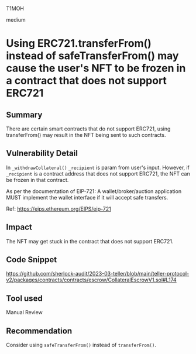T1MOH

medium

# Using ERC721.transferFrom() instead of safeTransferFrom() may cause the user's NFT to be frozen in a contract that does not support ERC721

## Summary
There are certain smart contracts that do not support ERC721, using transferFrom() may result in the NFT being sent to such contracts.

## Vulnerability Detail
In `_withdrawCollateral()` `_recipient` is param from user's input.
However, if `_recipient` is a contract address that does not support ERC721, the NFT can be frozen in that contract.

As per the documentation of EIP-721:
A wallet/broker/auction application MUST implement the wallet interface if it will accept safe transfers.

Ref: https://eips.ethereum.org/EIPS/eip-721

## Impact
The NFT may get stuck in the contract that does not support ERC721.

## Code Snippet
https://github.com/sherlock-audit/2023-03-teller/blob/main/teller-protocol-v2/packages/contracts/contracts/escrow/CollateralEscrowV1.sol#L174

## Tool used

Manual Review

## Recommendation
Consider using `safeTransferFrom()` instead of `transferFrom()`.

